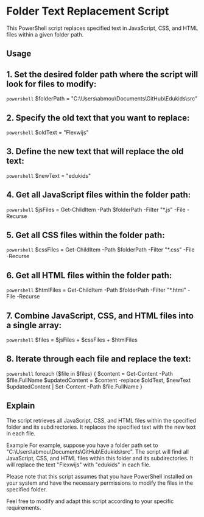 # Folder Text Replacement Script

This PowerShell script replaces specified text in JavaScript, CSS, and HTML files within a given folder path.

## Usage

## 1. Set the desired folder path where the script will look for files to modify:

```powershell```
$folderPath = "C:\Users\abmou\Documents\GitHub\Edukids\src"

## 2. Specify the old text that you want to replace:

```powershell```
$oldText = "Flexwijs"

## 3. Define the new text that will replace the old text:
```powershell```
$newText = "edukids"

## 4. Get all JavaScript files within the folder path:
```powershell```
$jsFiles = Get-ChildItem -Path $folderPath -Filter "*.js" -File -Recurse

## 5. Get all CSS files within the folder path:
```powershell```
$cssFiles = Get-ChildItem -Path $folderPath -Filter "*.css" -File -Recurse

## 6. Get all HTML files within the folder path:
```powershell```
$htmlFiles = Get-ChildItem -Path $folderPath -Filter "*.html" -File -Recurse

## 7. Combine JavaScript, CSS, and HTML files into a single array:
```powershell```
$files = $jsFiles + $cssFiles + $htmlFiles

## 8. Iterate through each file and replace the text:
```powershell```
foreach ($file in $files) {
    $content = Get-Content -Path $file.FullName
    $updatedContent = $content -replace $oldText, $newText
    $updatedContent | Set-Content -Path $file.FullName
}

## Explain

The script retrieves all JavaScript, CSS, and HTML files within the specified folder and its subdirectories. It replaces the specified text with the new text in each file.

Example
For example, suppose you have a folder path set to "C:\Users\abmou\Documents\GitHub\Edukids\src". The script will find all JavaScript, CSS, and HTML files within this folder and its subdirectories. It will replace the text "Flexwijs" with "edukids" in each file.

Please note that this script assumes that you have PowerShell installed on your system and have the necessary permissions to modify the files in the specified folder.

Feel free to modify and adapt this script according to your specific requirements.
